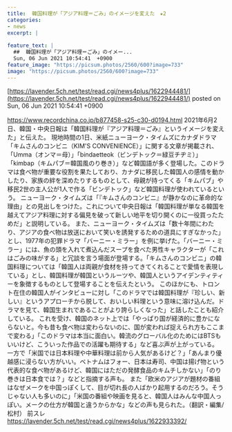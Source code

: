```yaml
---
title:  韓国料理が「アジア料理＝ごみ」のイメージを変えた　★2    
categories:
- news
excerpt: |
  
feature_text: |
  ##  韓国料理が「アジア料理＝ごみ」のイメー...
  Sun, 06 Jun 2021 10:54:41  +0900
feature_image: "https://picsum.photos/2560/600?image=733"
image: "https://picsum.photos/2560/600?image=733"
---
```


[https://lavender.5ch.net/test/read.cgi/news4plus/1622944481/](https://lavender.5ch.net/test/read.cgi/news4plus/1622944481/)
posted on Sun, 06 Jun 2021 10:54:41  +0900

<!--more-->

https://www.recordchina.co.jp/b877458-s25-c30-d0194.html 2021年6月2日、韓国・中央日報は「韓国料理が『アジア料理＝ごみ』というイメージを変えた」と伝えた。 現地時間の1日、米紙ニューヨーク・タイムズにカナダドラマ「キムさんのコンビニ（KIM'S CONVENIENCE）」に関する文章が掲載され、「Umma（オンマ＝母）」「bindaetteok（ビンデトック＝緑豆チヂミ）」「kimbap（キムパブ＝韓国風のり巻き）」など韓国語が多く登場した。このドラマは食べ物が重要な役割を果たしており、カナダに移民した韓国人の感情を動かしたり、家族の絆を深めたりするものとして、母親が持ってくる「キムパブ」や移民2世の主人公が1人で作る「ビンデトック」など韓国料理が使われているという。 ニューヨーク・タイムズは「『キムさんのコンビニ』が静かなのに革命的な理由」との見出しをつけた。これについて中央日報は「韓国料理が単なる韓国を越えてアジア料理に対する偏見を破って新しい地平を切り開くのに一役買ったためだ」と説明している。 また、ニューヨーク・タイムズは「数十年間にわたり、アジアの食べ物は放送において笑いを誘発するための道具にすぎなかった」とし、1977年の犯罪ドラマ「バーニー・ミラー」を例に挙げた。「バーニー・ミラー」には、魚の頭を入れて煮込んだスープを食べた男性キャラクターが「これはごみの味がする」と冗談を言う場面が登場する。「キムさんのコンビニ」の韓国料理については「韓国人は両親が食材を持ってきてくれることで愛情を表現している」とし、韓国料理が韓国というルーツや、韓国人というアイデンティティーを象徴するものとして登場することを伝えたという。 このほかにも、トロント在住の韓国人がインタビューに対し「このドラマでは韓国料理が『珍しい、新しい』というアプローチから脱して、おいしい料理という意味に溶け込んだ。ドラマを見て、韓国生まれであることがより誇らしくなった」と話したことも紹介している。 これを受け、韓国のネット上では「やっぱり国が経済的に豊かにならないと。今も昔も食べ物は変わらないのに、国が変われば捉えられ方もここまで変わる」「このドラマは本当に面白い。韓流のグローバル化のためにはBTSもいいけど、こういった作品での活躍も期待する」など喜ぶ声が上がっている。 一方で「米国では日本料理や中華料理は前から人気があるけど？」「あんまり優越感に浸らない方がいい。ベトナムはフォー、日本は寿司、中国は揚げ物という代表的な食べ物があるけど、韓国にはただの発酵食品のキムチしかない」「のり巻きは日本食では？」などと指摘する声も。 また「欧米のアジアが題材の番組はなぜメークを中国っぽくして、目が切れ長の人ばかり起用するのだろう。そうじゃない人も多いのに」「米国の番組や映画を見ると、韓国人はみんな中国人っぽい。メークの仕方が韓国と違うからかな」などの声も見られた。（翻訳・編集/松村） 前スレ https://lavender.5ch.net/test/read.cgi/news4plus/1622933392/
